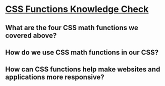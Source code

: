 # [CSS Functions Knowledge Check](https://www.theodinproject.com/lessons/node-path-intermediate-html-and-css-positioning#knowledge-check)

## What are the four CSS math functions we covered above?

## How do we use CSS math functions in our CSS?

## How can CSS functions help make websites and applications more responsive?
